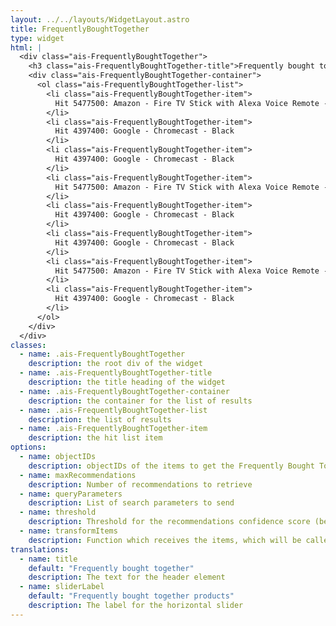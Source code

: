 ```yaml
---
layout: ../../layouts/WidgetLayout.astro
title: FrequentlyBoughtTogether
type: widget
html: |
  <div class="ais-FrequentlyBoughtTogether">
    <h3 class="ais-FrequentlyBoughtTogether-title">Frequently bought together</h3>
    <div class="ais-FrequentlyBoughtTogether-container">
      <ol class="ais-FrequentlyBoughtTogether-list">
        <li class="ais-FrequentlyBoughtTogether-item">
          Hit 5477500: Amazon - Fire TV Stick with Alexa Voice Remote - Black
        </li>
        <li class="ais-FrequentlyBoughtTogether-item">
          Hit 4397400: Google - Chromecast - Black
        </li>
        <li class="ais-FrequentlyBoughtTogether-item">
          Hit 4397400: Google - Chromecast - Black
        </li>
        <li class="ais-FrequentlyBoughtTogether-item">
          Hit 5477500: Amazon - Fire TV Stick with Alexa Voice Remote - Black
        </li>
        <li class="ais-FrequentlyBoughtTogether-item">
          Hit 4397400: Google - Chromecast - Black
        </li>
        <li class="ais-FrequentlyBoughtTogether-item">
          Hit 4397400: Google - Chromecast - Black
        </li>
        <li class="ais-FrequentlyBoughtTogether-item">
          Hit 5477500: Amazon - Fire TV Stick with Alexa Voice Remote - Black
        </li>
        <li class="ais-FrequentlyBoughtTogether-item">
          Hit 4397400: Google - Chromecast - Black
        </li>
      </ol>
    </div>
  </div>
classes:
  - name: .ais-FrequentlyBoughtTogether
    description: the root div of the widget
  - name: .ais-FrequentlyBoughtTogether-title
    description: the title heading of the widget
  - name: .ais-FrequentlyBoughtTogether-container
    description: the container for the list of results
  - name: .ais-FrequentlyBoughtTogether-list
    description: the list of results
  - name: .ais-FrequentlyBoughtTogether-item
    description: the hit list item
options:
  - name: objectIDs
    description: objectIDs of the items to get the Frequently Bought Together items from
  - name: maxRecommendations
    description: Number of recommendations to retrieve
  - name: queryParameters
    description: List of search parameters to send
  - name: threshold
    description: Threshold for the recommendations confidence score (between 0 and 100)
  - name: transformItems
    description: Function which receives the items, which will be called before displaying them. Should return a new array with the same shape as the original array. Useful for mapping over the items to transform, remove or reorder them
translations:
  - name: title
    default: "Frequently bought together"
    description: The text for the header element
  - name: sliderLabel
    default: "Frequently bought together products"
    description: The label for the horizontal slider
---
```

